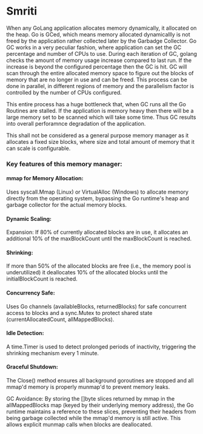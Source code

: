 # Smriti

When any GoLang application allocates memory dynamically, it allocated on the heap. Go is GCed, which means memory allocated dynamicallly is not freed by the application rather collected later by the Garbadge Collector. Go GC works in a very peculiar fashion, where application can set the GC percentage and number of CPUs to use. During each iteration of GC, golang checks the amount of memory usage increase compared to last run. If the increase is beyond the configured percentage then the GC is hit. GC will scan through the entire allocated memory space to figure out the blocks of memory that are no longer in use and can be freed. This process can be done in parallel, in different regions of memory and the parallelism factor is controlled by the number of CPUs configured.

This entire process has a huge bottleneck that, when GC runs all the Go Routines are stalled. If the application is memory heavy then there will be a large memory set to be scanned which will take some time. Thus GC results into overall perforamnce degradation of the application.

This shall not be considered as a general purpose memory manager as it allocates a fixed size blocks, where size and total amount of memory that it can scale is configurable.


### Key features of this memory manager:

#### mmap for Memory Allocation: 

Uses syscall.Mmap (Linux) or VirtualAlloc (Windows) to allocate memory directly from the operating system, bypassing the Go runtime's heap and garbage collector for the actual memory blocks.

#### Dynamic Scaling:

Expansion: If 80% of currently allocated blocks are in use, it allocates an additional 10% of the maxBlockCount until the maxBlockCount is reached.

#### Shrinking: 

If more than 50% of the allocated blocks are free (i.e., the memory pool is underutilized) it deallocates 10% of the allocated blocks until the initialBlockCount is reached.

#### Concurrency Safe: 

Uses Go channels (availableBlocks, returnedBlocks) for safe concurrent access to blocks and a sync.Mutex to protect shared state (currentAllocatedCount, allMappedBlocks).

#### Idle Detection: 

A time.Timer is used to detect prolonged periods of inactivity, triggering the shrinking mechanism every 1 minute.

#### Graceful Shutdown: 

The Close() method ensures all background goroutines are stopped and all mmap'd memory is properly munmap'd to prevent memory leaks.

GC Avoidance: By storing the []byte slices returned by mmap in the allMappedBlocks map (keyed by their underlying memory address), the Go runtime maintains a reference to these slices, preventing their headers from being garbage collected while the mmap'd memory is still active. This allows explicit munmap calls when blocks are deallocated.